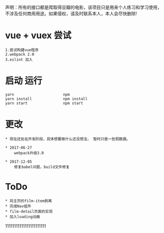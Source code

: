 声明：所有的接口都是爬取得豆瓣的电影，该项目只是用来个人练习和学习使用，不涉及任何商用用途。如果侵权，请及时联系本人，本人会尽快删除!
# vue + vuex 尝试
    1.尝试构建vue程序
    2.webpack 2.0
    3.eslint 加入


# 启动 运行

    yarn                      npm 
    yarn install              npm install 
    yarn start                npm start        

# 更改

    * 现在还处在开发阶段，具体想要做什么还没想法， 暂时只是一些假数据。 
    
    * 2017-06-27
        webpack升级3.0
    
    * 2017-12-05
        修复babel问题，build文件修复
        
# ToDo
    * 将主页的film-item剥离
    * 完成Nav组件
    * film-detail页面的实现
    * 加入loading动画
    
11111111111111111111111
